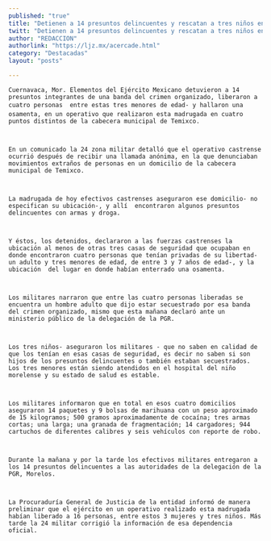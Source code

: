 ```yaml
---
published: "true"
title: "Detienen a 14 presuntos delincuentes y rescatan a tres niños en Morelos"
twitt: "Detienen a 14 presuntos delincuentes y rescatan a tres niños en Morelos"
author: "REDACCION"
authorlink: "https://ljz.mx/acercade.html"
category: "Destacadas"
layout: "posts"

---
```



  
    Cuernavaca, Mor. Elementos del Ejército Mexicano detuvieron a 14 presuntos integrantes de una banda del crimen organizado, liberaron a cuatro personas  entre estas tres menores de edad- y hallaron una osamenta, en un operativo que realizaron esta madrugada en cuatro puntos distintos de la cabecera municipal de Temixco.
  
  
  
    En un comunicado la 24 zona militar detalló que el operativo castrense ocurrió después de recibir una llamada anónima, en la que denunciaban movimientos extraños de personas en un domicilio de la cabecera municipal de Temixco.
  
  
  
    La madrugada de hoy efectivos castrenses aseguraron ese domicilio- no especifican su ubicación-, y allí  encontraron algunos presuntos delincuentes con armas y droga.
  
  
  
    Y éstos, los detenidos, declararon a las fuerzas castrenses la ubicación al menos de otras tres casas de seguridad que ocupaban en donde encontraron cuatro personas que tenían privadas de su libertad- un adulto y tres menores de edad, de entre 3 y 7 años de edad-, y la ubicación  del lugar en donde habían enterrado una osamenta.
  
  
  
    Los militares narraron que entre las cuatro personas liberadas se encuentra un hombre adulto que dijo estar secuestrado por esa banda del crimen organizado, mismo que esta mañana declaró ante un ministerio público de la delegación de la PGR.
  
  
  
    Los tres niños- aseguraron los militares - que no saben en calidad de que los tenían en esas casas de seguridad, es decir no saben si son hijos de los presuntos delincuentes o también estaban secuestrados. Los tres menores están siendo atendidos en el hospital del niño morelense y su estado de salud es estable.
  
  
  
    Los militares informaron que en total en esos cuatro domicilios aseguraron 14 paquetes y 9 bolsas de marihuana con un peso aproximado de 15 kilogramos; 500 gramos aproximadamente de cocaína; tres armas cortas; una larga; una granada de fragmentación; 14 cargadores; 944 cartuchos de diferentes calibres y seis vehículos con reporte de robo.
  
  
  
    Durante la mañana y por la tarde los efectivos militares entregaron a los 14 presuntos delincuentes a las autoridades de la delegación de la PGR, Morelos.
  
  
  
    La Procuraduría General de Justicia de la entidad informó de manera preliminar que el ejército en un operativo realizado esta madrugada habían liberado a 16 personas, entre estos 3 mujeres y tres niños. Más tarde la 24 militar corrigió la información de esa dependencia oficial.
  

